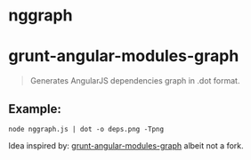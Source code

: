 nggraph
=======

# grunt-angular-modules-graph

> Generates AngularJS dependencies graph in .dot format.


## Example:

```shell
node nggraph.js | dot -o deps.png -Tpng
```

Idea inspired by: [grunt-angular-modules-graph](https://github.com/carlo-colombo/grunt-angular-modules-graph) albeit not a fork.
